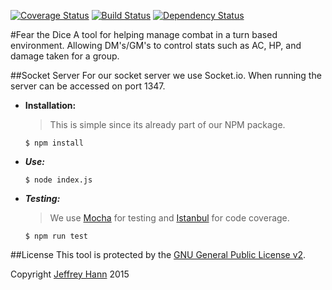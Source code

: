 [![Coverage Status](https://coveralls.io/repos/fear-the-dice/socket/badge.svg)](https://coveralls.io/r/fear-the-dice/socket)
[![Build Status](https://travis-ci.org/fear-the-dice/socket.svg)](https://travis-ci.org/fear-the-dice/socket)
[![Dependency Status](https://david-dm.org/fear-the-dice/socket.svg)](https://david-dm.org/fear-the-dice/socket)

#Fear the Dice
A tool for helping manage combat in a turn based environment. Allowing DM's/GM's to control stats such as AC, HP, and damage taken for a group.


##Socket Server
For our socket server we use Socket.io. When running the server can be accessed on port 1347.

* **Installation:**
    > This is simple since its already part of our NPM package.

    ```
    $ npm install
    ```
* ***Use:***

    ```
    $ node index.js
    ```
* ***Testing:***
    > We use [Mocha](http://mochajs.org/) for testing and [Istanbul](https://gotwarlost.github.io/istanbul/) for code coverage. 

    ```
    $ npm run test
    ```

##License
This tool is protected by the [GNU General Public License v2](http://www.gnu.org/licenses/gpl-2.0.html).

Copyright [Jeffrey Hann](http://jeffreyhann.ca/) 2015
